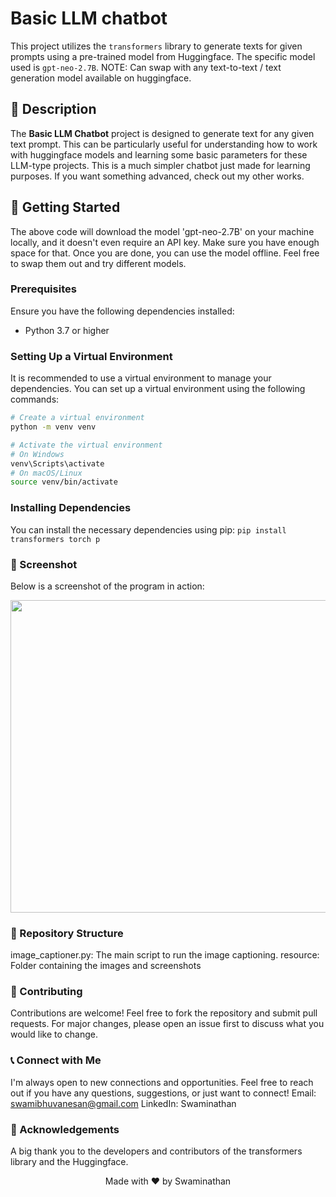 # Basic LLM chatbot

This project utilizes the `transformers` library to generate texts for given prompts using a pre-trained model from Huggingface. The specific model used is `gpt-neo-2.7B`. NOTE: Can swap with any text-to-text / text generation model available on huggingface.

## 📝 Description

The **Basic LLM Chatbot** project is designed to generate text for any given text prompt. This can be particularly useful for understanding how to work with huggingface models and learning some basic parameters for these LLM-type projects. This is a much simpler chatbot just made for learning purposes. If you want something advanced, check out my other works.

## 🚀 Getting Started

The above code will download the model 'gpt-neo-2.7B' on your machine locally, and it doesn't even require an API key. Make sure you have enough space for that. Once you are done, you can use the model offline. Feel free to swap them out and try different models.

### Prerequisites

Ensure you have the following dependencies installed:
- Python 3.7 or higher

### Setting Up a Virtual Environment

It is recommended to use a virtual environment to manage your dependencies. You can set up a virtual environment using the following commands:

```sh
# Create a virtual environment
python -m venv venv

# Activate the virtual environment
# On Windows
venv\Scripts\activate
# On macOS/Linux
source venv/bin/activate
```

### Installing Dependencies
You can install the necessary dependencies using pip:
```pip install transformers torch p```

### 📸 Screenshot
Below is a screenshot of the program in action:
<div align="center">
  <img src="resource/ss.png" width="1500" height="500" alt="png">
</div>

### 📁 Repository Structure
image_captioner.py: The main script to run the image captioning.
resource: Folder containing the images and screenshots

### 🤝 Contributing
Contributions are welcome! Feel free to fork the repository and submit pull requests. For major changes, please open an issue first to discuss what you would like to change.

### 📞 Connect with Me
I'm always open to new connections and opportunities. Feel free to reach out if you have any questions, suggestions, or just want to connect!
Email: swamibhuvanesan@gmail.com
LinkedIn: Swaminathan

### 🌟 Acknowledgements
A big thank you to the developers and contributors of the transformers library and the Huggingface.

<p align="center">
  Made with ❤️ by Swaminathan
</p>
